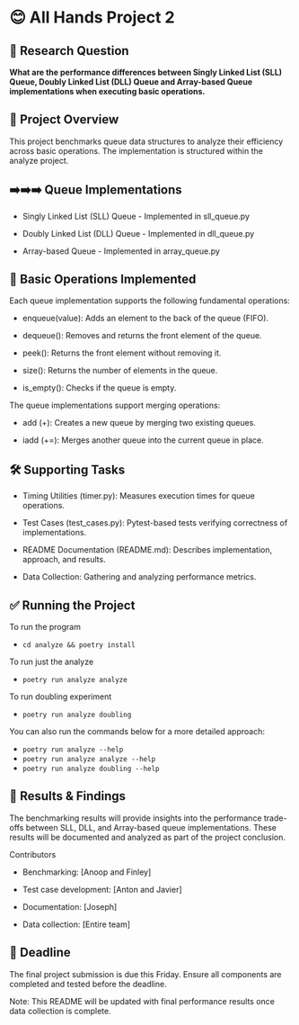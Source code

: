 # 😊 All Hands Project 2

## 🔬 Research Question

**What are the performance differences between Singly Linked List (SLL) Queue, Doubly Linked List (DLL) Queue and Array-based Queue implementations when executing basic operations.**

## 🚀 Project Overview

This project benchmarks queue data structures to analyze their efficiency across basic operations. The implementation is structured within the analyze project.

## ➡️➡️➡️ Queue Implementations

- Singly Linked List (SLL) Queue - Implemented in sll_queue.py

- Doubly Linked List (DLL) Queue - Implemented in dll_queue.py

- Array-based Queue - Implemented in array_queue.py

## 🔧 Basic Operations Implemented

Each queue implementation supports the following fundamental operations:

- enqueue(value): Adds an element to the back of the queue (FIFO).

- dequeue(): Removes and returns the front element of the queue.

- peek(): Returns the front element without removing it.

- size(): Returns the number of elements in the queue.

- is_empty(): Checks if the queue is empty.

The queue implementations support merging operations:

- add (+): Creates a new queue by merging two existing queues.

- iadd (+=): Merges another queue into the current queue in place.

## 🛠️ Supporting Tasks

- Timing Utilities (timer.py): Measures execution times for queue operations.

- Test Cases (test_cases.py): Pytest-based tests verifying correctness of implementations.

- README Documentation (README.md): Describes implementation, approach, and results.

- Data Collection: Gathering and analyzing performance metrics.

## ✅ Running the Project

To run the program

- `cd analyze && poetry install`

To run just the analyze

- `poetry run analyze analyze`

To run doubling experiment

- `poetry run analyze doubling`

You can also run the commands below for a more detailed approach:

- `poetry run analyze --help`
- `poetry run analyze analyze --help`
- `poetry run analyze doubling --help`

## 📄 Results & Findings

The benchmarking results will provide insights into the performance trade-offs between SLL, DLL, and Array-based queue implementations. These results will be documented and analyzed as part of the project conclusion.

Contributors

- Benchmarking: [Anoop and Finley]

- Test case development: [Anton and Javier]

- Documentation: [Joseph]

- Data collection: [Entire team]

## 🎯 Deadline

The final project submission is due this Friday. Ensure all components are completed and tested before the deadline.

Note: This README will be updated with final performance results once data collection is complete.
